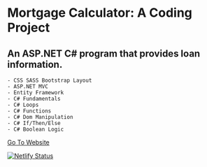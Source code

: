# Mortgage Calculator: A Coding Project
## An ASP.NET C# program that provides loan information.

    - CSS SASS Bootstrap Layout
    - ASP.NET MVC
    - Entity Framework
    - C# Fundamentals
    - C# Loops
    - C# Functions
    - C# Dom Manipulation
    - C# If/Then/Else
    - C# Boolean Logic
    
 [Go To Website](https://)

[![Netlify Status](https://api.netlify.com/api/v1/badges/5c970c82-a1cf-4c98-94a1-793b642c57de/deploy-status)](https://app.netlify.com/sites/mortgage-calculator-mvc/deploys)
